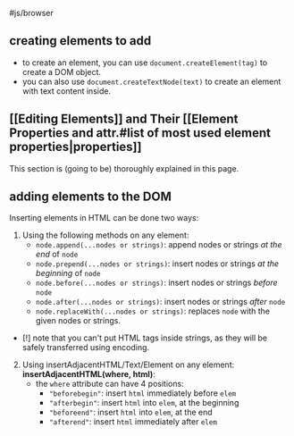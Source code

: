 #js/browser 

## creating elements to add
- to create an element, you can use `document.createElement(tag)` to create a DOM object.
- you can also use `document.createTextNode(text)` to create an element with text content inside.

## [[Editing Elements]] and Their [[Element Properties and attr.#list of most used element properties|properties]] 
This section is (going to be) thoroughly explained in this page.

## adding elements to the DOM
Inserting elements in HTML can be done two ways:
1. Using the following methods on any element:
	- `node.append(...nodes or strings)`: append nodes or strings _at the end_ of `node`
	- `node.prepend(...nodes or strings)`: insert nodes or strings _at the beginning_ of `node`
	- `node.before(...nodes or strings)`: insert nodes or strings _before_ `node`
	- `node.after(...nodes or strings)`: insert nodes or strings _after_ `node`
	- `node.replaceWith(...nodes or strings)`: replaces `node` with the given nodes or strings.
- [!] note that you can't put HTML tags inside strings, as they will be safely transferred using encoding.
2. Using insertAdjacentHTML/Text/Element on any element:
	 **insertAdjacentHTML(where, html)**:
	- the `where` attribute can have 4 positions:
		- `"beforebegin"`: insert `html` immediately before `elem`
		- `"afterbegin"`: insert `html` into `elem`, at the beginning
		- `"beforeend"`: insert `html` into `elem`, at the end
		- `"afterend"`: insert `html` immediately after `elem`